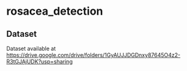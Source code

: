 # rosacea_detection
## Dataset
Dataset available at https://drive.google.com/drive/folders/1GyAUJJDGDnxy87645O4z2-R3tGJAjUDK?usp=sharing
